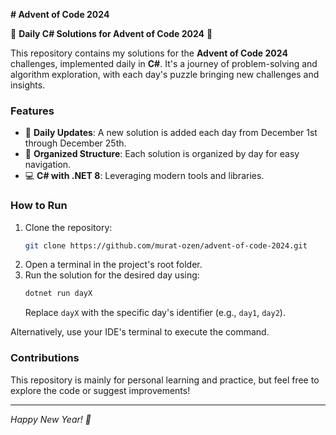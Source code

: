 **# Advent of Code 2024**  

🎄 **Daily C# Solutions for Advent of Code 2024** 🎄  

This repository contains my solutions for the **Advent of Code 2024** challenges, implemented daily in **C#**. It's a journey of problem-solving and algorithm exploration, with each day's puzzle bringing new challenges and insights.  

### Features  
- 📅 **Daily Updates**: A new solution is added each day from December 1st through December 25th.  
- 📂 **Organized Structure**: Each solution is organized by day for easy navigation.  
- 💻 **C# with .NET 8**: Leveraging modern tools and libraries.  

### How to Run  
1. Clone the repository:  
   ```bash  
   git clone https://github.com/murat-ozen/advent-of-code-2024.git  
   ```  
2. Open a terminal in the project's root folder.  
3. Run the solution for the desired day using:  
   ```bash  
   dotnet run dayX  
   ```  
   Replace `dayX` with the specific day's identifier (e.g., `day1`, `day2`).  

Alternatively, use your IDE's terminal to execute the command.  

### Contributions  
This repository is mainly for personal learning and practice, but feel free to explore the code or suggest improvements!  

---  
*Happy New Year! 🎅*

